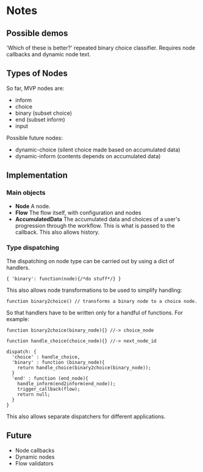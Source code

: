 Notes
=====

Possible demos
--------------

'Which of these is better?' repeated binary choice classifier. Requires node
callbacks and dynamic node text.


Types of Nodes
--------------

So far, MVP nodes are:

 * inform
 * choice
 * binary (subset choice)
 * end (subset inform)
 * input 

Possible future nodes:

 * dynamic-choice (silent choice made based on accumulated data)
 * dynamic-inform (contents depends on accumulated data)


Implementation
--------------

### Main objects

 - **Node** A node.
 - **Flow** The flow itself, with configuration and nodes
 - **AccumulatedData** The accumulated data and choices of a user's progression through the workflow. This is what is passed to the callback. This also allows history.


### Type dispatching

The dispatching on node type can be carried out by using a dict of handlers.

    { 'binary': function(node){/*do stuff*/} }

This also allows node transformations to be used to simplify handling:

    function binary2choice() // transforms a binary node to a choice node.

So that handlers have to be written only for a handful of functions. 
For example:

    function binary2choice(binary_node){} //-> choice_node

    function handle_choice(choice_node){} //-> next_node_id

    dispatch: {
      'choice' : handle_choice,
      'binary' : function (binary_node){
        return handle_choice(binary2choice(binary_node));
      }
      'end' : function (end_node){
        handle_inform(end2inform(end_node));
        trigger_callback(flow);
        return null;
      }
    }

This also allows separate dispatchers for different applications.

Future
------

 * Node callbacks
 * Dynamic nodes
 * Flow validators
